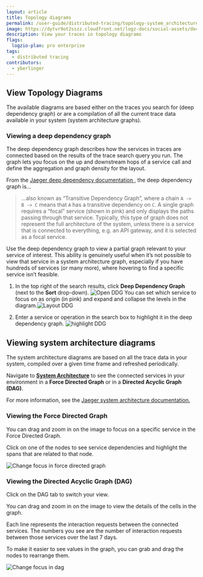 ```yaml
---
layout: article
title: Topology diagrams
permalink: /user-guide/distributed-tracing/topology-system_architecture
image: https://dytvr9ot2sszz.cloudfront.net/logz-docs/social-assets/docs-social.jpg
description: View your traces in topology diagrams
flags:
  logzio-plan: pro enterprise
tags:
  - distributed tracing
contributors:
  - yberlinger
---
```


## View Topology Diagrams   
The available diagrams are based either on the traces you search for (deep dependency graph) or are a compilation of all the current trace data available in your system (system architecture graphs).

### Viewing a deep dependency graph
The deep dependency graph describes how the services in traces are connected based on the results of the trace search query you run. The graph lets you focus on the up and downstream hops of a service call and define the aggregation and graph density for the layout.

From the <a href="https://www.jaegertracing.io/docs/latest/features/#deep-dependency-graph" target="_blank">Jaeger deep dependency documentation <i class="fas fa-external-link-alt"></i> </a>, the deep dependency graph is...

> ...also known as “Transitive Dependency Graph”, where a chain `A -> B -> C` means that `A` has a transitive dependency  on `C`. A single graph requires a “focal” service (shown in pink) and only displays the paths passing through that service. Typically, this type of graph does not represent the full architecture of the system, unless there is a service that is connected to everything, e.g. an API gateway, and it is selected as a focal service.

Use the deep dependency graph to view a partial graph relevant to your service of interest. 
This ability is genuinely useful when it’s not possible to view that service in a system architecture graph, especially if you have hundreds of services (or many more), where hovering to find a specific service isn’t feasible. 

1. In the top right of the search results, click **Deep Dependency Graph** (next to the **Sort** drop-down).
     ![Open DDG](https://dytvr9ot2sszz.cloudfront.net/logz-docs/distributed-tracing/open-ddg.png) You can set which service to focus on as origin (in pink) and expand and collapse the levels in the diagram.![Layout DDG](https://dytvr9ot2sszz.cloudfront.net/logz-docs/distributed-tracing/deep_depend_graph-layout2.png)

2. Enter a service or operation in the search box to highlight it in the deep dependency graph.
![highlight DDG](https://dytvr9ot2sszz.cloudfront.net/logz-docs/distributed-tracing/ddgraph_highligh.png)

 
## Viewing system architecture diagrams

The system architecture diagrams are based on all the trace data in your system, compiled over a given time frame and refreshed periodically. 

Navigate to [**System Architecture**](https://app.logz.io/#/dashboard/jaeger/dependencies) to see the connected services in your environment in a **Force Directed Graph** or in a **Directed Acyclic Graph (DAG)**.

For more information, see the <a href = "https://www.jaegertracing.io/docs/1.20/features/#system-architecture" target="_blank">Jaeger system architecture documentation. </a> 


### Viewing the Force Directed Graph

You can drag and zoom in on the image to focus on a specific service in the Force Directed Graph.

Click on one of the nodes to see service dependencies and highlight the spans that are related to that node.

![Change focus in force directed graph](https://dytvr9ot2sszz.cloudfront.net/logz-docs/distributed-tracing/forced-tracing.gif) 

### Viewing the Directed Acyclic Graph (DAG)

Click on the DAG tab to switch your view.

You can drag and zoom in on the image to view the details of the cells in the graph.

Each line represents the interaction requests between the connected services. The numbers you see are the number of interaction requests between those services over the last 7 days.

To make it easier to see values in the graph, you can grab and drag the nodes to rearrange them.

![Change focus in dag](https://dytvr9ot2sszz.cloudfront.net/logz-docs/distributed-tracing/moving-traces.gif)